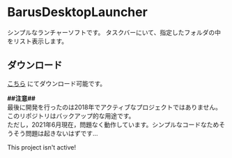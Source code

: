# BarusDesktopLauncher
シンプルなランチャーソフトです。 タスクバーにいて、指定したフォルダの中をリスト表示します。  
  
## ダウンロード
[こちら](https://hantabaru1014.github.io/products.html#bdl) にてダウンロード可能です。  
  
**##注意##**  
最後に開発を行ったのは2018年でアクティブなプロジェクトではありません。このリポジトリはバックアップ的な用途です。  
ただし，2021年6月現在，問題なく動作しています。シンプルなコードなためそうそう問題は起きないはずです...  
  
This project isn't active!